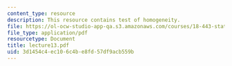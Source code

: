 ```yaml
---
content_type: resource
description: This resource contains test of homogeneity.
file: https://ol-ocw-studio-app-qa.s3.amazonaws.com/courses/18-443-statistics-for-applications-fall-2006/3d1454c4ec106c4be8fd57df9acb559b_lecture13.pdf
file_type: application/pdf
resourcetype: Document
title: lecture13.pdf
uid: 3d1454c4-ec10-6c4b-e8fd-57df9acb559b
---
```

